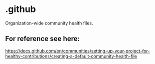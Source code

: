 # .github
Organization-wide community health files.

## For reference see here:
https://docs.github.com/en/communities/setting-up-your-project-for-healthy-contributions/creating-a-default-community-health-file